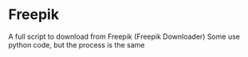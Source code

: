 # Freepik
A full script to download from Freepik (Freepik Downloader)
Some use python code, but the process is the same
